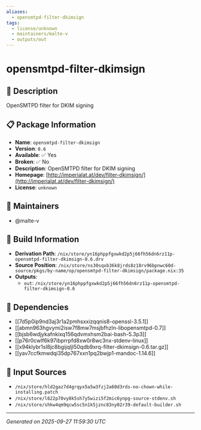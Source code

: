 ```yaml
---
aliases:
  - opensmtpd-filter-dkimsign
tags:
  - license/unknown
  - maintainers/malte-v
  - outputs/out
---
```


# opensmtpd-filter-dkimsign

## 📝 Description

OpenSMTPD filter for DKIM signing

## 📋 Package Information

- **Name**: `opensmtpd-filter-dkimsign`
- **Version**: `0.6`
- **Available**: ✅ Yes
- **Broken**: ✅ No
- **Description**: OpenSMTPD filter for DKIM signing
- **Homepage**: [http://imperialat.at/dev/filter-dkimsign/](http://imperialat.at/dev/filter-dkimsign/)
- **License**: `unknown`
## 👥 Maintainers

- @malte-v


## 🔧 Build Information

- **Derivation Path**: `/nix/store/yn16phppfgxwkd2p5j66fh56dn6rz11p-opensmtpd-filter-dkimsign-0.6.drv`
- **Source Position**: `/nix/store/ns30sqxb36k8jrds8z18rv96bpnwc60d-source/pkgs/by-name/op/opensmtpd-filter-dkimsign/package.nix:35`
- **Outputs**:
  - `out`:  `/nix/store/yn16phppfgxwkd2p5j66fh56dn6rz11p-opensmtpd-filter-dkimsign-0.6`

## 🔗 Dependencies

- [[7d5p0ip9nd3aj3r1a2pmhsxxizqqnis8-openssl-3.5.1]]
- [[abmn963hgvymi2isw7f8mw7msjbfhzln-libopensmtpd-0.7]]
- [[bjsb6wdjykafnkixq156qdvmxhsm2bai-bash-5.3p3]]
- [[p76r0cwlf6k97ibprrpfd8xw0r8wc3nx-stdenv-linux]]
- [[x94klybr1sl8jc8bgijqljl50qdb9xrq-filter-dkimsign-0.6.tar.gz]]
- [[yav7ccfkmwdqi35dp767xxn1pq2bwjp1-mandoc-1.14.6]]

## 📁 Input Sources

- `/nix/store/hld2gaz7d4grqyx5a5w3fzj2a60d3rds-no-chown-while-installing.patch`
- `/nix/store/l622p70vy8k5sh7y5wizi5f2mic6ynpg-source-stdenv.sh`
- `/nix/store/shkw4qm9qcw5sc5n1k5jznc83ny02r39-default-builder.sh`

---
*Generated on 2025-09-27 11:59:30 UTC*
